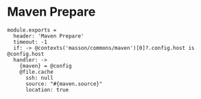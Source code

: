 
# Maven Prepare

    module.exports =
      header: 'Maven Prepare'
      timeout: -1
      if: -> @contexts('masson/commons/maven')[0]?.config.host is @config.host
      handler: ->
        {maven} = @config
        @file.cache
          ssh: null
          source: "#{maven.source}"
          location: true
